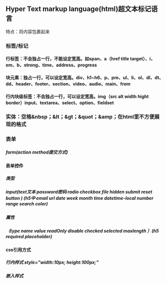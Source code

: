 ## Hyper Text markup language(html)超文本标记语言

特点：将内容包裹起来

### 标签/标记

#### 行标签：不会独占一行，不能设定宽高。如span、a（href title target）、i、em、b、strong、time、address、progress

#### 块元素：独占一行，可以设定宽高。div、h1~h6、p、pre、ul、li、ol、dl、dt、dd、header、footer、section、video、audio、main、from

#### 行内块级标签：不会独占一行，可以设定宽高。img（src alt width hight border）input、textarea、select、option、fieldset

### 实体：空格&nbsp；&lt；&gt；&quot；&amp；在html里不方便展现的格式

### 表单

##### form(action  method提交方式)

#### 表单控件

##### 类型

#####  input(text文本   password密码   radio checkbox file hidden submit reset button )   (h5中 email   url  date week month time datetime-local      number range search color)

##### 属性 

##### （type  name value readOnly disable  checked selected maxlength ）(h5    required placeholder)

#### css引用方式

##### 行内样式  style="width:10px; height:100px;"

##### 嵌入样式 <style> .one{width:100px;} <style>

##### 外部样式 <link  rel='stylesheet' href="">

##### 引入样式@import url("basic.css");  新版本 @import "demo.css"

#### 选择器

##### 标签选择器    清除默认样式div a body

##### 类名选择器    .one

##### id选择器         #one

##### 后代选择器     ul li    .one  .two

##### 群组选择器     .one,.two

##### 交叉选择器      ul .one    .one.two

##### UI伪类选择器      :hover  :action   :visited   :link  

##### 子选择器        div>a      .one>.two

##### 同级选择器     div+p(必须紧挨着)       div~p

:nth-child()      :first-child   :last-child   :nth-last-child(2n/2n-1)从后面数   :only-child唯一子元素    :nth-child(2)

:nth-of-type()    :first-of-type     :last-of-type  :nth-last-of-type     :only-of-type

##### 属性选择器

##### [data]

##### [ data==aa]

[data^=aa]

[data$=aa]

[data*=aa]

##### :before  :after

##### :checked   被选中

##### :target  :root(选中当前文档的根元素)



## 属性

### 布局

##### width宽  height高   margin   padding    float浮动    position定位    box-sizing定义盒子计算方式：border-box;不会因为边框引起宽高变化   display转换    left   right   top  bottom    z-index

### 样式

##### 背景：background

##### 背景图片： background-image

##### 背景颜色：background-color

##### 背景是否平铺：background-repeat

##### 设置固定的背景图像：background-attachment

##### 边框border

##### 边框宽度border-width

##### 边框样式border-style

##### 边框颜色 border-color

##### 用来决定图片原始起始位置：background-origin

##### 背景大小：background-size

##### 将背景图片做适当的裁剪：background-clip

##### 边框图片的各种效果border-image

##### 设置圆角边框：border-radius

##### 设置盒子阴影：box-shadow

##### 设置边框大小、样式、颜色：outline：1px  solid red；不占布局位置 边框

##### 边框偏移：outline-offset

##### border-radius:10px/20px;椭圆   最多：border-radius:10px 20px 30px 40px/10px 20px 30px 40px;

##### background:radial-gradient(circle,red 0,red 100%,transparent 0;)

##### background-position:left top,right bottom;

### 渐变

##### 创建一个表示两种或多种颜色线性渐变的图片：linear-gradient

##### 可以实现线性重复渐变效果：repeating-linear-gradient

##### 可以实现径向渐变：radial-gradient()

##### 可以实现径向重复渐变效果：repeating-radial-gradient()

### 文字

##### 设置文字的字体：font-family

##### 设置文字的大小：font-size

##### 设置文字的颜色：color

##### 设置文字的粗细：font-weight

##### 设置文字的样式：font-style

##### 表示属性规定添加到文本修饰：text-decoration

##### 设置文本的居中效果：text-align

##### 设置文本块中首行文本的缩进： text-indent

##### 设置文本的垂直居中： line-height

##### 设置或检索对象内文本字内换行行为：Word-break

##### 设置文本内字符之间最小、最大和最佳间隙：letter-spacing   vertical-align

### 动画

##### 动画：transition

##### 指定过渡或动态模拟的css属性： transition-property

##### 指定完成过渡所需的时间： transition-duration

##### 指定过渡函数： transition-timing-function

##### 设置延迟时间： transition-delay

##### @keyframe         animation

### 

### 转换2d  3d

##### 转换：transform

##### 更换元素的位置：transform-origin

##### 定义 3D 元素距视图的距离：perspective

##### 指定嵌套元素是怎样在三维空间中呈现：transform-style

##### 定义 3D 元素所基于的 X 轴和 Y 轴：perspective-origin

##### 定义2d转换：translate

##### 使用x值进行转换：translateX    使用y值进行转换：translateY    使用z值进行转换：translateZ     定义3d转换： translate3d()

##### 定义2d旋转，在参数中规定角度rotate()        定义沿着 X 轴的 旋转：rotateX()    定义沿着 Y 轴的 旋转：rotateY ()   定义沿着 Z 轴的 旋转：rotateZ ()   定义 3D 旋转：rotate3d()

##### 定义2d缩放转换：scale()	     通过设置 X 轴的值来定义缩放转换：scaleX()       通过设置 Y 轴的值来定义缩放转换：scaleY ()

##### 定义2d的倾斜转换：skew()        定义沿着 X 轴的 2D 倾斜转换： skewX()     定义沿着 Y 轴的 2D 倾斜转换： skewY ()

##### 定义 2D 转换，使用六个值的矩阵：matrix()



